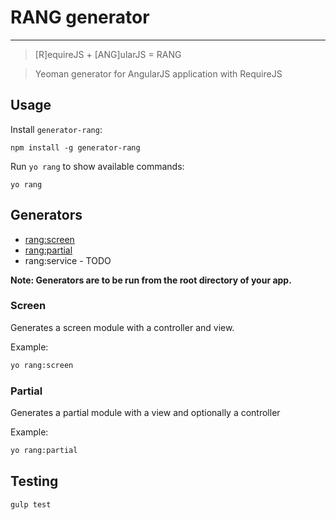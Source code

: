 # RANG generator

---

> [R]equireJS + [ANG]ularJS = RANG

> Yeoman generator for AngularJS application with RequireJS

## Usage

Install `generator-rang`:

```
npm install -g generator-rang
```

Run `yo rang` to show available commands:

```
yo rang
```

## Generators

* [rang:screen](#screen)
* [rang:partial](#partial)
* rang:service - TODO

**Note: Generators are to be run from the root directory of your app.**

### Screen

Generates a screen module with a controller and view.

Example:

```bash
yo rang:screen
```

### Partial

Generates a partial module with a view and optionally a controller

Example:

```bash
yo rang:partial
```

## Testing
```bash
gulp test
```
